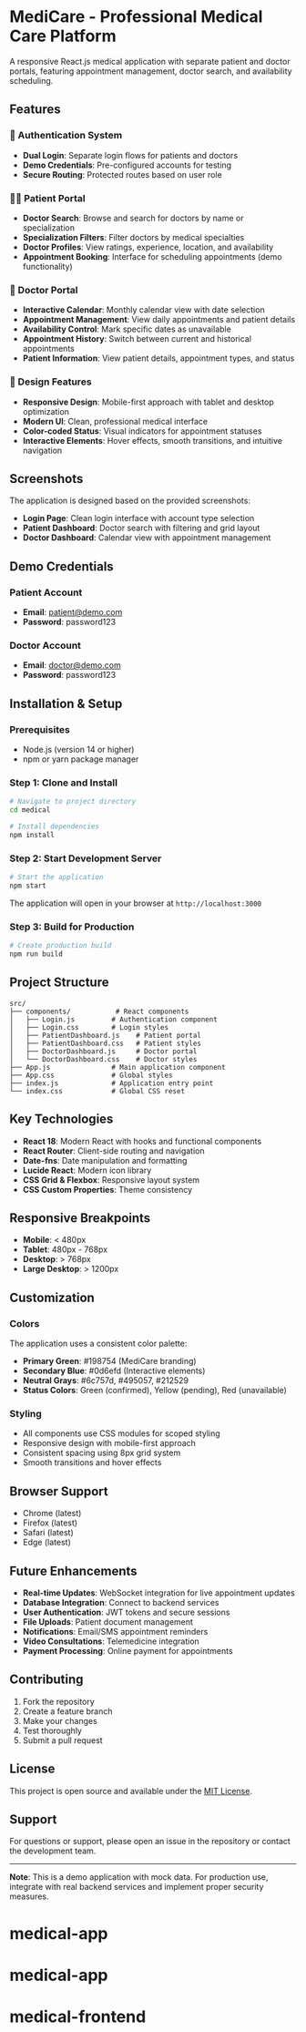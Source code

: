 # MediCare - Professional Medical Care Platform

A responsive React.js medical application with separate patient and doctor portals, featuring appointment management, doctor search, and availability scheduling.

## Features

### 🔐 Authentication System
- **Dual Login**: Separate login flows for patients and doctors
- **Demo Credentials**: Pre-configured accounts for testing
- **Secure Routing**: Protected routes based on user role

### 👨‍⚕️ Patient Portal
- **Doctor Search**: Browse and search for doctors by name or specialization
- **Specialization Filters**: Filter doctors by medical specialties
- **Doctor Profiles**: View ratings, experience, location, and availability
- **Appointment Booking**: Interface for scheduling appointments (demo functionality)

### 🏥 Doctor Portal
- **Interactive Calendar**: Monthly calendar view with date selection
- **Appointment Management**: View daily appointments and patient details
- **Availability Control**: Mark specific dates as unavailable
- **Appointment History**: Switch between current and historical appointments
- **Patient Information**: View patient details, appointment types, and status

### 🎨 Design Features
- **Responsive Design**: Mobile-first approach with tablet and desktop optimization
- **Modern UI**: Clean, professional medical interface
- **Color-coded Status**: Visual indicators for appointment statuses
- **Interactive Elements**: Hover effects, smooth transitions, and intuitive navigation

## Screenshots

The application is designed based on the provided screenshots:
- **Login Page**: Clean login interface with account type selection
- **Patient Dashboard**: Doctor search with filtering and grid layout
- **Doctor Dashboard**: Calendar view with appointment management

## Demo Credentials

### Patient Account
- **Email**: patient@demo.com
- **Password**: password123

### Doctor Account
- **Email**: doctor@demo.com
- **Password**: password123

## Installation & Setup

### Prerequisites
- Node.js (version 14 or higher)
- npm or yarn package manager

### Step 1: Clone and Install
```bash
# Navigate to project directory
cd medical

# Install dependencies
npm install
```

### Step 2: Start Development Server
```bash
# Start the application
npm start
```

The application will open in your browser at `http://localhost:3000`

### Step 3: Build for Production
```bash
# Create production build
npm run build
```

## Project Structure

```
src/
├── components/           # React components
│   ├── Login.js         # Authentication component
│   ├── Login.css        # Login styles
│   ├── PatientDashboard.js    # Patient portal
│   ├── PatientDashboard.css   # Patient styles
│   ├── DoctorDashboard.js     # Doctor portal
│   └── DoctorDashboard.css    # Doctor styles
├── App.js               # Main application component
├── App.css              # Global styles
├── index.js             # Application entry point
└── index.css            # Global CSS reset
```

## Key Technologies

- **React 18**: Modern React with hooks and functional components
- **React Router**: Client-side routing and navigation
- **Date-fns**: Date manipulation and formatting
- **Lucide React**: Modern icon library
- **CSS Grid & Flexbox**: Responsive layout system
- **CSS Custom Properties**: Theme consistency

## Responsive Breakpoints

- **Mobile**: < 480px
- **Tablet**: 480px - 768px
- **Desktop**: > 768px
- **Large Desktop**: > 1200px

## Customization

### Colors
The application uses a consistent color palette:
- **Primary Green**: #198754 (MediCare branding)
- **Secondary Blue**: #0d6efd (Interactive elements)
- **Neutral Grays**: #6c757d, #495057, #212529
- **Status Colors**: Green (confirmed), Yellow (pending), Red (unavailable)

### Styling
- All components use CSS modules for scoped styling
- Responsive design with mobile-first approach
- Consistent spacing using 8px grid system
- Smooth transitions and hover effects

## Browser Support

- Chrome (latest)
- Firefox (latest)
- Safari (latest)
- Edge (latest)

## Future Enhancements

- **Real-time Updates**: WebSocket integration for live appointment updates
- **Database Integration**: Connect to backend services
- **User Authentication**: JWT tokens and secure sessions
- **File Uploads**: Patient document management
- **Notifications**: Email/SMS appointment reminders
- **Video Consultations**: Telemedicine integration
- **Payment Processing**: Online payment for appointments

## Contributing

1. Fork the repository
2. Create a feature branch
3. Make your changes
4. Test thoroughly
5. Submit a pull request

## License

This project is open source and available under the [MIT License](LICENSE).

## Support

For questions or support, please open an issue in the repository or contact the development team.

---

**Note**: This is a demo application with mock data. For production use, integrate with real backend services and implement proper security measures.
# medical-app
# medical-app
# medical-frontend
